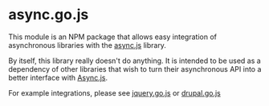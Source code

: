 async.go.js
=================
This module is an NPM package that allows easy integration of asynchronous
libraries with the <a href="https://github.com/caolan/async">async.js</a> library.

By itself, this library really doesn't do anything.  It is intended to be used
as a dependency of other libraries that wish to turn their asynchronous API into
a better interface with <a href="https://github.com/caolan/async">Async.js</a>.

For example integrations, please see <a href="https://github.com/travist/jquery.go.js">jquery.go.js</a>
or <a href="https://github.com/travist/drupal.go.js">drupal.go.js</a>
